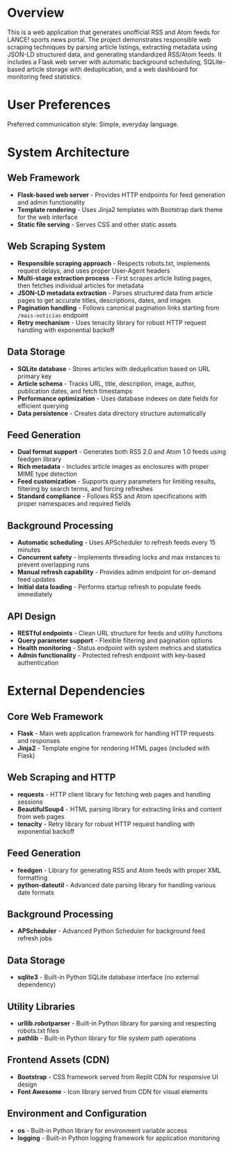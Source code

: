 # Overview

This is a web application that generates unofficial RSS and Atom feeds for LANCE! sports news portal. The project demonstrates responsible web scraping techniques by parsing article listings, extracting metadata using JSON-LD structured data, and generating standardized RSS/Atom feeds. It includes a Flask web server with automatic background scheduling, SQLite-based article storage with deduplication, and a web dashboard for monitoring feed statistics.

# User Preferences

Preferred communication style: Simple, everyday language.

# System Architecture

## Web Framework
- **Flask-based web server** - Provides HTTP endpoints for feed generation and admin functionality
- **Template rendering** - Uses Jinja2 templates with Bootstrap dark theme for the web interface
- **Static file serving** - Serves CSS and other static assets

## Web Scraping System
- **Responsible scraping approach** - Respects robots.txt, implements request delays, and uses proper User-Agent headers
- **Multi-stage extraction process** - First scrapes article listing pages, then fetches individual articles for metadata
- **JSON-LD metadata extraction** - Parses structured data from article pages to get accurate titles, descriptions, dates, and images
- **Pagination handling** - Follows canonical pagination links starting from `/mais-noticias` endpoint
- **Retry mechanism** - Uses tenacity library for robust HTTP request handling with exponential backoff

## Data Storage
- **SQLite database** - Stores articles with deduplication based on URL primary key
- **Article schema** - Tracks URL, title, description, image, author, publication dates, and fetch timestamps
- **Performance optimization** - Uses database indexes on date fields for efficient querying
- **Data persistence** - Creates data directory structure automatically

## Feed Generation
- **Dual format support** - Generates both RSS 2.0 and Atom 1.0 feeds using feedgen library
- **Rich metadata** - Includes article images as enclosures with proper MIME type detection
- **Feed customization** - Supports query parameters for limiting results, filtering by search terms, and forcing refreshes
- **Standard compliance** - Follows RSS and Atom specifications with proper namespaces and required fields

## Background Processing
- **Automatic scheduling** - Uses APScheduler to refresh feeds every 15 minutes
- **Concurrent safety** - Implements threading locks and max instances to prevent overlapping runs
- **Manual refresh capability** - Provides admin endpoint for on-demand feed updates
- **Initial data loading** - Performs startup refresh to populate feeds immediately

## API Design
- **RESTful endpoints** - Clean URL structure for feeds and utility functions
- **Query parameter support** - Flexible filtering and pagination options
- **Health monitoring** - Status endpoint with system metrics and statistics
- **Admin functionality** - Protected refresh endpoint with key-based authentication

# External Dependencies

## Core Web Framework
- **Flask** - Main web application framework for handling HTTP requests and responses
- **Jinja2** - Template engine for rendering HTML pages (included with Flask)

## Web Scraping and HTTP
- **requests** - HTTP client library for fetching web pages and handling sessions
- **BeautifulSoup4** - HTML parsing library for extracting links and content from web pages
- **tenacity** - Retry library for robust HTTP request handling with exponential backoff

## Feed Generation
- **feedgen** - Library for generating RSS and Atom feeds with proper XML formatting
- **python-dateutil** - Advanced date parsing library for handling various date formats

## Background Processing
- **APScheduler** - Advanced Python Scheduler for background feed refresh jobs

## Data Storage
- **sqlite3** - Built-in Python SQLite database interface (no external dependency)

## Utility Libraries
- **urllib.robotparser** - Built-in Python library for parsing and respecting robots.txt files
- **pathlib** - Built-in Python library for file system path operations

## Frontend Assets (CDN)
- **Bootstrap** - CSS framework served from Replit CDN for responsive UI design
- **Font Awesome** - Icon library served from CDN for visual elements

## Environment and Configuration
- **os** - Built-in Python library for environment variable access
- **logging** - Built-in Python logging framework for application monitoring